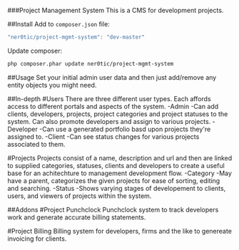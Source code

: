 ###Project Management System
This is a CMS for development projects.

##Install
Add to `composer.json` file:

```js
"ner0tic/project-mgmt-system": "dev-master"
```
Update composer:
```bash
php composer.phar update ner0tic/project-mgmt-system
```

##Usage
Set your initial admin user data and then just add/remove any entity objects you might need.

##In-depth
#Users
There are three different user types.  Each affords access to different portals and aspects of the system.
-Admin
  -Can add clients, developers, projects, project categories and project statuses to the system.  Can also promote developers and assign to various projects.
-Developer
  -Can use a generated portfolio basd upon projects they're assigned to.
-Client
  -Can see status changes for various projects associated to them.

#Projects
Projects consist of a name, description and url and then are linked to supplied categories, statuses, clients and developers to create a useful base for an achitechture to management development flow.
-Category
  -May have a parent, categorizes the given projects for ease of sorting, editing and searching.
-Status
  -Shows varying stages of developement to clients, users, and viewers of projects within the system.


##Addons
#Project Punchclock
Punchclock system to track developers work and generate accurate billing statements.

#Project Billing
Billing system for developers, firms and the like to genereate invoicing for clients.

